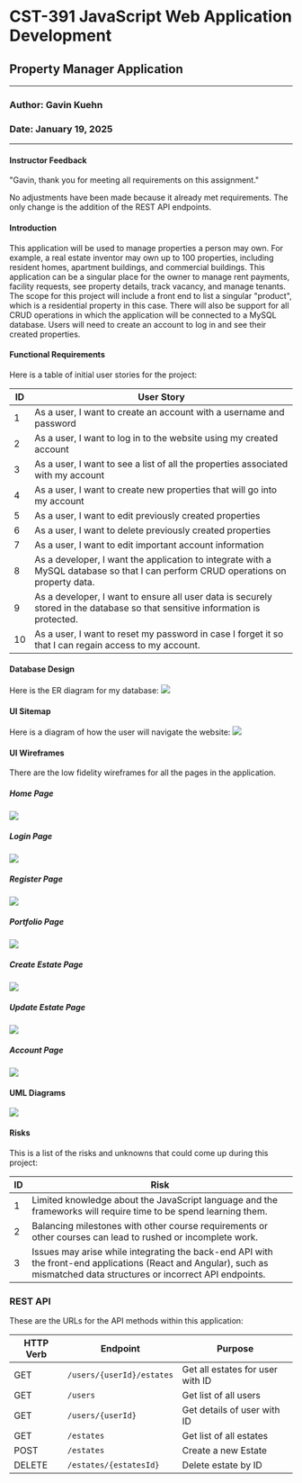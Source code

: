
# CST-391 JavaScript Web Application Development

## Property Manager Application

---
### Author: Gavin Kuehn
### Date: January 19, 2025

---
#### Instructor Feedback
"Gavin, thank you for meeting all requirements on this assignment."

No adjustments have been made because it already met requirements. The only change is the addition of the REST API endpoints.

#### Introduction
This application will be used to manage properties a person may own. For example, a real estate inventor may own up to 100 properties, including resident homes, apartment buildings, and commercial buildings. This application can be a singular place for the owner to manage rent payments, facility requests, see property details, track vacancy, and manage tenants. The scope for this project will include a front end to list a singular "product", which is a residential property in this case. There will also be support for all CRUD operations in which the application will be connected to a MySQL database. Users will need to create an account to log in and see their created properties.

#### Functional Requirements
Here is a table of initial user stories for the project:

| **ID** | **User Story**                                                                                                                    |
| ------ | --------------------------------------------------------------------------------------------------------------------------------- |
| 1      | As a user, I want to create an account with a username and password                                                               |
| 2      | As a user, I want to log in to the website using my created account                                                               |
| 3      | As a user, I want to see a list of all the properties associated with my account                                                  |
| 4      | As a user, I want to create new properties that will go into my account                                                           |
| 5      | As a user, I want to edit previously created properties                                                                           |
| 6      | As a user, I want to delete previously created properties                                                                         |
| 7      | As a user, I want to edit important account information                                                                           |
| 8      | As a developer, I want the application to integrate with a MySQL database so that I can perform CRUD operations on property data. |
| 9      | As a developer, I want to ensure all user data is securely stored in the database so that sensitive information is protected.     |
| 10     | As a user, I want to reset my password in case I forget it so that I can regain access to my account.                             |

#### Database Design
Here is the ER diagram for my database:
![](../screenshots/Pasted%20image%2020250115160555.png)

#### UI Sitemap
Here is a diagram of how the user will navigate the website:
![](../screenshots/Pasted%20image%2020250117125708.png)

#### UI Wireframes
There are the low fidelity wireframes for all the pages in the application.
##### Home Page

![](../screenshots/Pasted%20image%2020250117114409.png)

##### Login Page
![](../screenshots/Pasted%20image%2020250117114643.png)
##### Register Page
![](../screenshots/Pasted%20image%2020250117114733.png)
##### Portfolio Page
![](../screenshots/Pasted%20image%2020250117114746.png)
##### Create Estate Page
![](../screenshots/Pasted%20image%2020250117114817.png)
##### Update Estate Page
![](../screenshots/Pasted%20image%2020250117114843.png)
##### Account Page
![](../screenshots/Pasted%20image%2020250117114858.png)

#### UML Diagrams
![](../screenshots/Pasted%20image%2020250117113958.png)

#### Risks
This is a list of the risks and unknowns that could come up during this project:

| ID  | Risk                                                                                                                                                                    |
| --- | ----------------------------------------------------------------------------------------------------------------------------------------------------------------------- |
| 1   | Limited knowledge about the JavaScript language and the frameworks will require time to be spend learning them.                                                         |
| 2   | Balancing milestones with other course requirements or other courses can lead to rushed or incomplete work.                                                             |
| 3   | Issues may arise while integrating the back-end API with the front-end applications (React and Angular), such as mismatched data structures or incorrect API endpoints. |

### REST API

These are the URLs for the API methods within this application:

| HTTP Verb | Endpoint                  | Purpose                          |
| --------- | ------------------------- | -------------------------------- |
| GET       | `/users/{userId}/estates` | Get all estates for user with ID |
| GET       | `/users`                  | Get list of all users            |
| GET       | `/users/{userId}`         | Get details of user with ID      |
| GET       | `/estates`                | Get list of all estates          |
| POST      | `/estates`                | Create a new Estate              |
| DELETE    | `/estates/{estatesId}`    | Delete estate by ID              |
